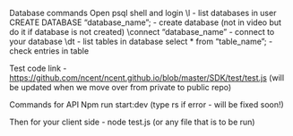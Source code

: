 Database commands
	Open psql shell and login
	\l - list databases in user
	CREATE DATABASE “database_name”; - create database (not in video but do it if database is not created)
	\connect “database_name” - connect to your database
	\dt - list tables in database
	select * from “table_name”; - check entries in table

Test code link - https://github.com/ncent/ncent.github.io/blob/master/SDK/test/test.js (will be updated when we move over from private to public repo)

Commands for API
  Npm run start:dev (type rs if error - will be fixed soon!)

Then for your client side - node test.js (or any file that is to be run)
